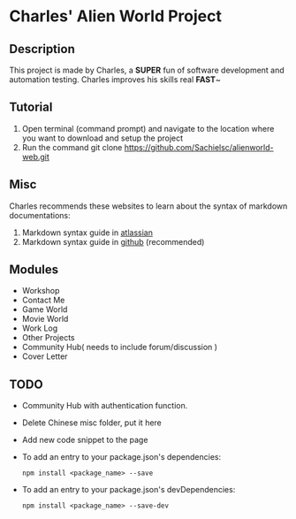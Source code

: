 # Charles' Alien World Project

## Description
This project is made by Charles, a **SUPER** fun of software development and automation testing.
Charles improves his skills real **FAST**~

## Tutorial
1. Open terminal (command prompt) and navigate to the location where you want to download and setup the project
2. Run the command git clone https://github.com/Sachielsc/alienworld-web.git

## Misc
Charles recommends these websites to learn about the syntax of markdown documentations:
1. Markdown syntax guide in [atlassian](https://confluence.atlassian.com/bitbucketserver/markdown-syntax-guide-776639995.html)
2. Markdown syntax guide in [github](https://guides.github.com/features/mastering-markdown/#examples) (recommended)

## Modules

* Workshop
* Contact Me
* Game World
* Movie World
* Work Log
* Other Projects
* Community Hub( needs to include forum/discussion )
* Cover Letter

## TODO
* Community Hub with authentication function.
* Delete Chinese misc folder, put it here
* Add new code snippet to the page
* To add an entry to your package.json's dependencies:

  `npm install <package_name> --save`
* To add an entry to your package.json's devDependencies:

  `npm install <package_name> --save-dev`



